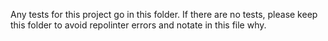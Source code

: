 Any tests for this project go in this folder. If there are no tests, please keep this folder to avoid repolinter errors and notate in this file why.
